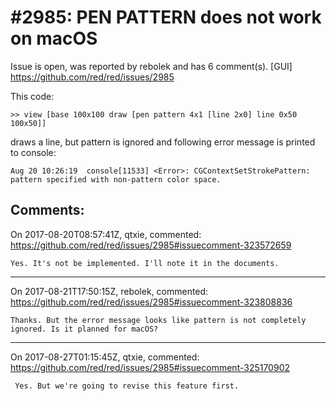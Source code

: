 
#2985: PEN PATTERN does not work on macOS
================================================================================
Issue is open, was reported by rebolek and has 6 comment(s).
[GUI]
<https://github.com/red/red/issues/2985>

This code:

```
>> view [base 100x100 draw [pen pattern 4x1 [line 2x0] line 0x50 100x50]]
```

draws a line, but pattern is ignored and following error message is printed to console:

```
Aug 20 10:26:19  console[11533] <Error>: CGContextSetStrokePattern: pattern specified with non-pattern color space.
```


Comments:
--------------------------------------------------------------------------------

On 2017-08-20T08:57:41Z, qtxie, commented:
<https://github.com/red/red/issues/2985#issuecomment-323572659>

    Yes. It's not be implemented. I'll note it in the documents.

--------------------------------------------------------------------------------

On 2017-08-21T17:50:15Z, rebolek, commented:
<https://github.com/red/red/issues/2985#issuecomment-323808836>

    Thanks. But the error message looks like pattern is not completely ignored. Is it planned for macOS?

--------------------------------------------------------------------------------

On 2017-08-27T01:15:45Z, qtxie, commented:
<https://github.com/red/red/issues/2985#issuecomment-325170902>

     Yes. But we're going to revise this feature first.

